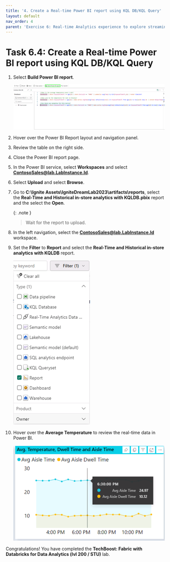 ```yaml
---
title: '4. Create a Real-time Power BI report using KQL DB/KQL Query'
layout: default
nav_order: 4
parent: 'Exercise 6: Real-time Analytics experience to explore streaming data using KQL DB'
---
```



# Task 6.4: Create a Real-time Power BI report using KQL DB/KQL Query

1. Select **Build Power BI report**.

	![v8c09uur.png](../media/instructions249094/v8c09uur.png)

2. Hover over the Power BI Report layout and navigation panel.

3. Review the table on the right side.

4. Close the Power BI report page.

5. In the Power BI service, select **Workspaces** and select **ContosoSales@lab.LabInstance.Id**. 

6. Select **Upload** and select **Browse**.

7. Go to **C:\Ignite Assets\IgniteDreamLab2023\artifacts\reports**, select the **Real-Time and Historical in-store analytics with KQLDB.pbix** report and the select the **Open**.

	{: .note }
 	>Wait for the report to upload.

8. In the left navigation, select the **ContosoSales@lab.LabInstance.Id** workspace.

9. Set the **Filter** to **Report** and select the **Real-Time and Historical in-store analytics with KQLDB** report.

	![03aobm9w.png](../media/instructions249094/03aobm9w.png)

10. Hover over the **Average Temperature** to review the real-time data in Power BI.

	![t8z8xytk.png](../media/instructions249094/t8z8xytk.png)

Congratulations! You have completed the **TechBoost: Fabric with Databricks for Data Analytics (lvl 200 / STU)** lab.
